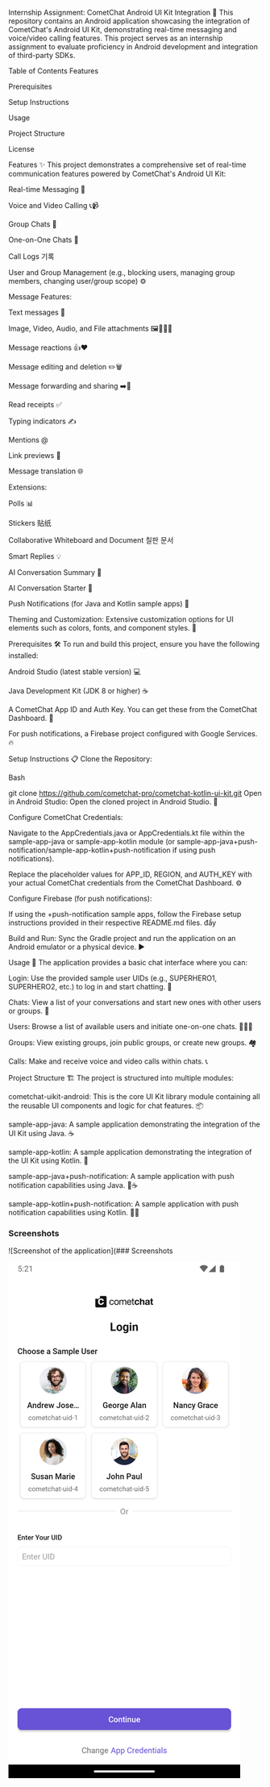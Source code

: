 Internship Assignment: CometChat Android UI Kit Integration 🚀
This repository contains an Android application showcasing the integration of CometChat's Android UI Kit, demonstrating real-time messaging and voice/video calling features. This project serves as an internship assignment to evaluate proficiency in Android development and integration of third-party SDKs.

Table of Contents
Features

Prerequisites

Setup Instructions

Usage

Project Structure

License

Features ✨
This project demonstrates a comprehensive set of real-time communication features powered by CometChat's Android UI Kit:

Real-time Messaging 💬

Voice and Video Calling 📞📹

Group Chats 👥

One-on-One Chats 👤

Call Logs 기록

User and Group Management (e.g., blocking users, managing group members, changing user/group scope) ⚙️

Message Features:

Text messages 📝

Image, Video, Audio, and File attachments 🖼️🎥🎵📁

Message reactions 👍❤️

Message editing and deletion ✏️🗑️

Message forwarding and sharing ➡️🔗

Read receipts ✅

Typing indicators ✍️

Mentions @

Link previews 🔗

Message translation 🌐

Extensions:

Polls 📊

Stickers 贴纸

Collaborative Whiteboard and Document 칠판 문서

Smart Replies 💡

AI Conversation Summary 🧠

AI Conversation Starter 🚀

Push Notifications (for Java and Kotlin sample apps) 🔔

Theming and Customization: Extensive customization options for UI elements such as colors, fonts, and component styles. 🎨

Prerequisites 🛠️
To run and build this project, ensure you have the following installed:

Android Studio (latest stable version) 💻

Java Development Kit (JDK 8 or higher) ☕

A CometChat App ID and Auth Key. You can get these from the CometChat Dashboard. 🔑

For push notifications, a Firebase project configured with Google Services. 🔥

Setup Instructions 📋
Clone the Repository:

Bash

git clone https://github.com/cometchat-pro/cometchat-kotlin-ui-kit.git
Open in Android Studio:
Open the cloned project in Android Studio. 📂

Configure CometChat Credentials:

Navigate to the AppCredentials.java or AppCredentials.kt file within the sample-app-java or sample-app-kotlin module (or sample-app-java+push-notification/sample-app-kotlin+push-notification if using push notifications).

Replace the placeholder values for APP_ID, REGION, and AUTH_KEY with your actual CometChat credentials from the CometChat Dashboard. ⚙️

Configure Firebase (for push notifications):

If using the +push-notification sample apps, follow the Firebase setup instructions provided in their respective README.md files.  đẩy

Build and Run:
Sync the Gradle project and run the application on an Android emulator or a physical device. ▶️

Usage 🚀
The application provides a basic chat interface where you can:

Login: Use the provided sample user UIDs (e.g., SUPERHERO1, SUPERHERO2, etc.) to log in and start chatting. 🚪

Chats: View a list of your conversations and start new ones with other users or groups. 💬

Users: Browse a list of available users and initiate one-on-one chats. 🧑‍🤝‍🧑

Groups: View existing groups, join public groups, or create new groups. 🏘️

Calls: Make and receive voice and video calls within chats. 📞

Project Structure 🏗️
The project is structured into multiple modules:

cometchat-uikit-android: This is the core UI Kit library module containing all the reusable UI components and logic for chat features. 📦

sample-app-java: A sample application demonstrating the integration of the UI Kit using Java. ☕

sample-app-kotlin: A sample application demonstrating the integration of the UI Kit using Kotlin. 🧳

sample-app-java+push-notification: A sample application with push notification capabilities using Java. 🔔☕

sample-app-kotlin+push-notification: A sample application with push notification capabilities using Kotlin. 🔔🧳

### Screenshots

![Screenshot of the application](### Screenshots

![image alt](https://github.com/Snehil208001/CometChat-Kotlin-UI-Kit/blob/f840c4a51d67d2868e19f82a7c757e962299a9bb/Screenshot_20250625_172202.png)
